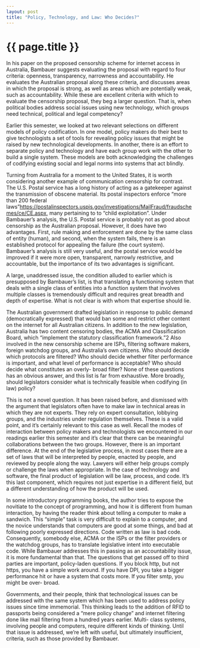 ```yaml
---
layout: post
title: "Policy, Technology, and Law: Who Decides?"
---
```


# {{ page.title }}
In his paper on the proposed censorship scheme for internet access in Australia, Bambauer suggests evaluating the proposal with regard to four criteria: openness, transparency, narrowness and accountability. He evaluates the Australian proposal along these criteria, and discusses areas in which the proposal is strong, as well as areas which are potentially weak, such as accountability. While these are excellent criteria with which to evaluate the censorship proposal, they beg a larger question. That is, when political bodies address social issues using new technology, which groups need technical, political and legal competency?

Earlier this semester, we looked at two relevant selections on different models of policy codification. In one model, policy makers do their best to give technologists a set of tools for revealing policy issues that might be raised by new technological developments. In another, there is an effort to separate policy and technology and have each group work with the other to build a single system. These models are both acknowledging the challenges of codifying existing social and legal norms into systems that act blindly.

Turning from Australia for a moment to the United States, it is worth considering another example of communication censorship for contrast. The U.S. Postal service has a long history of acting as a gatekeeper against the transmission of obscene material. Its postal inspectors enforce “more than 200 federal laws”<span class="aside">https://postalinspectors.uspis.gov/investigations/MailFraud/fraudschemes/ce/CE.aspx</span>, many pertaining to to “child exploitation”. Under Bambauer’s analysis, the U.S. Postal service is probably not as good about censorship as the Australian proposal. However, it does have two advantages. First, rule making and enforcement are done by the same class of entity (human), and second, when the system fails, there is an established protocol for appealing the failure (the court system). Bambauer’s analysis is still very useful, and the postal service would be improved if it were more open, transparent, narrowly restrictive, and accountable, but the importance of its two advantages is significant.

A large, unaddressed issue, the condition alluded to earlier which is presupposed by Bambauer’s list, is that translating a functioning system that deals with a single class of entities into a function system that involves multiple classes is tremendously difficult and requires great breadth and depth of expertise. What is not clear is with whom that expertise should lie.

The Australian government drafted legislation in response to public demand (democratically expressed) that would ban some and restrict other content on the internet for all Australian citizens. In addition to the new legislation, Australia has two content censoring bodies, the ACMA and Classification Board, which “implement the statutory classification framework.”2 Also involved in the new censorship scheme are ISPs, filtering software makers, foreign watchdog groups, and Australia’s own citizens. Who should decide which protocols are filtered? Who should decide whether filter performance is important, and what level of performance is acceptable? Who should decide what constitutes an overly- broad filter? None of these questions has an obvious answer, and this list is far from exhaustive. More broadly, should legislators consider what is technically feasible when codifying (in law) policy?

This is not a novel question. It has been raised before, and dismissed with the argument that legislators often have to make law in technical areas in which they are not experts. They rely on expert consultation, lobbying groups, and the industries under regulation themselves. These is a valid point, and it’s certainly relevant to this case as well. Recall the modes of interaction between policy makers and technologists we encountered in our readings earlier this semester and it’s clear that there can be meaningful collaborations between the two groups. However, there is an important difference. At the end of the legislative process, in most cases there are a set of laws that will be interpreted by people, enacted by people, and reviewed by people along the way. Lawyers will either help groups comply or challenge the laws when appropriate. In the case of technology and software, the final product of legislation will be law, process, and code. It’s this last component, which requires not just expertise in a different field, but a different understanding of how the product will be used.

In some introductory programming books, the author tries to expose the novitiate to the concept of programming, and how it is different from human interaction, by having the reader think about telling a computer to make a sandwich. This “simple” task is very difficult to explain to a computer, and the novice understands that computers are good at some things, and bad at following poorly expressed directions. Code written as law is bad code. Consequently, somebody else, ACMA or the ISPs or the filter providers or the watchdog groups, has to translate legislative intent into executable code. While Bambauer addresses this in passing as an accountability issue, it is more fundamental than that. The questions that get passed off to third parties are important, policy-laden questions. If you block http, but not https, you have a simple work around. If you have DPI, you take a bigger performance hit or have a system that costs more. If you filter smtp, you might be over- broad.

Governments, and their people, think that technological issues can be addressed with the same system which has been used to address policy issues since time immemorial. This thinking leads to the addition of RFID to passports being considered a “mere policy change” and internet filtering done like mail filtering from a hundred years earlier. Multi- class systems, involving people and computers, require different kinds of thinking. Until that issue is addressed, we’re left with useful, but ultimately insufficient, criteria, such as those provided by Bambauer.

[1]: https://postalinspectors.uspis.gov/investigations/MailFraud/fraudschemes/ce/CE.aspx "The USPS Description of Postal Inspectors"